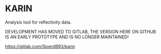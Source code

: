# KARIN
Analysis tool for reflectivity data.

DEVELOPMENT HAS MOVED TO GITLAB, THE VERSION HERE ON GITHUB IS AN EARLY PROTOTYPE AND IS NO LONGER MAINTAINED!

https://gitlab.com/SjoerdB93/karin
 
